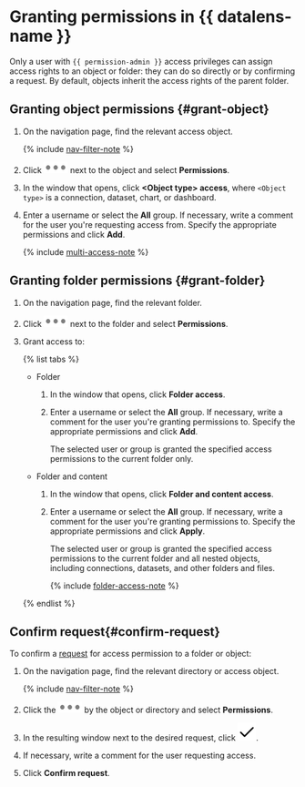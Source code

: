 # Granting permissions in {{ datalens-name }}

Only a user with `{{ permission-admin }}` access privileges can assign access rights to an object or folder: they can do so directly or by confirming a request. By default, objects inherit the access rights of the parent folder.

## Granting object permissions {#grant-object}

1. On the navigation page, find the relevant access object.

   {% include [nav-filter-note](../../../_includes/datalens/datalens-nav-filter-note.md) %}

1. Click ![image](../../../_assets/datalens/horizontal-ellipsis.svg) next to the object and select **Permissions**.
1. In the window that opens, click **&lt;Object type> access**, where `<Object type>` is a connection, dataset, chart, or dashboard.
1. Enter a username or select the **All** group. If necessary, write a comment for the user you're requesting access from. Specify the appropriate permissions and click **Add**.

   {% include [multi-access-note](../../../_includes/datalens/datalens-multi-access-note.md) %}

## Granting folder permissions {#grant-folder}

1. On the navigation page, find the relevant folder.
1. Click ![image](../../../_assets/datalens/horizontal-ellipsis.svg) next to the folder and select **Permissions**.
1. Grant access to:

   {% list tabs %}

   - Folder

     1. In the window that opens, click **Folder access**.
     1. Enter a username or select the **All** group. If necessary, write a comment for the user you're granting permissions to. Specify the appropriate permissions and click **Add**.

        The selected user or group is granted the specified access permissions to the current folder only.

   - Folder and content

     1. In the window that opens, click **Folder and content access**.
     1. Enter a username or select the **All** group. If necessary, write a comment for the user you're granting permissions to. Specify the appropriate permissions and click **Apply**.

        The selected user or group is granted the specified access permissions to the current folder and all nested objects, including connections, datasets, and other folders and files.

        {% include [folder-access-note](../../../_includes/datalens/datalens-folder-access-note.md) %}

   {% endlist %}

## Confirm request{#confirm-request}

To confirm a [request](request.md) for access permission to a folder or object:

1. On the navigation page, find the relevant directory or access object.

   {% include [nav-filter-note](../../../_includes/datalens/datalens-nav-filter-note.md) %}

1. Click the ![image](../../../_assets/datalens/horizontal-ellipsis.svg) by the object or directory and select **Permissions**.
1. In the resulting window next to the desired request, click **![image](../../../_assets/datalens/check.svg)**.
1. If necessary, write a comment for the user requesting access.
1. Click **Confirm request**.
